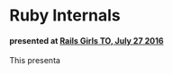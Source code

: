 # Ruby Internals
#### presented at [Rails Girls TO, July 27 2016](http://www.meetup.com/railsgirlsTO/events/232462550/)

This presenta